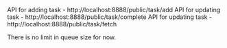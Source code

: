API for adding task - http://localhost:8888/public/task/add
API for updating task - http://localhost:8888/public/task/complete
API for updating task - http://localhost:8888/public/task/fetch

There is no limit in queue size for now.
